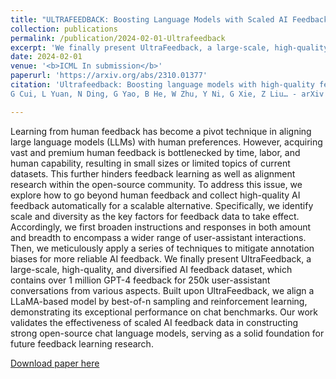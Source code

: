```yaml
---
title: "ULTRAFEEDBACK: Boosting Language Models with Scaled AI Feedback"
collection: publications
permalink: /publication/2024-02-01-Ultrafeedback
excerpt: 'We finally present UltraFeedback, a large-scale, high-quality, and diversified AI feedback dataset, which contains over 1 million GPT-4 feedback for 250k user-assistant conversations from various aspects. Built upon UltraFeedback, we align a LLaMA-based model by best-of-n sampling and reinforcement learning, demonstrating its exceptional performance on chat benchmarks.'
date: 2024-02-01
venue: '<b>ICML In submission</b>'
paperurl: 'https://arxiv.org/abs/2310.01377'
citation: 'Ultrafeedback: Boosting language models with high-quality feedback
G Cui, L Yuan, N Ding, G Yao, B He, W Zhu, Y Ni, G Xie, Z Liu… - arXiv preprint arXiv:2310.01377, 2023'

---
```


Learning from human feedback has become a pivot technique in aligning large language models (LLMs) with human preferences. However, acquiring vast and premium human feedback is bottlenecked by time, labor, and human capability, resulting in small sizes or limited topics of current datasets. This further hinders feedback learning as well as alignment research within the open-source community. To address this issue, we explore how to go beyond human feedback and collect high-quality AI feedback automatically for a scalable alternative. Specifically, we identify scale and diversity as the key factors for feedback data to take effect. Accordingly, we first broaden instructions and responses in both amount and breadth to encompass a wider range of user-assistant interactions. Then, we meticulously apply a series of techniques to mitigate annotation biases for more reliable AI feedback. We finally present UltraFeedback, a large-scale, high-quality, and diversified AI feedback dataset, which contains over 1 million GPT-4 feedback for 250k user-assistant conversations from various aspects. Built upon UltraFeedback, we align a LLaMA-based model by best-of-n sampling and reinforcement learning, demonstrating its exceptional performance on chat benchmarks. Our work validates the effectiveness of scaled AI feedback data in constructing strong open-source chat language models, serving as a solid foundation for future feedback learning research.

[Download paper here](https://arxiv.org/abs/2310.01377)

